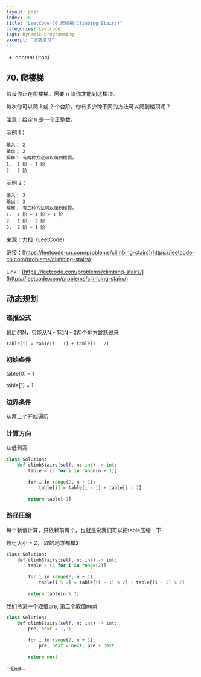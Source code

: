 ```yaml
---
layout: post
index: 70
title: "LeetCode-70.爬楼梯(Climbing Stairs)"
categories: Leetcode
tags: Dynamic-programming
excerpt: "消防演习"
---
```


* content
{:toc}

## 70. 爬楼梯

假设你正在爬楼梯。需要 n 阶你才能到达楼顶。

每次你可以爬 1 或 2 个台阶。你有多少种不同的方法可以爬到楼顶呢？

注意：给定 n 是一个正整数。

示例 1：

```
输入： 2
输出： 2
解释： 有两种方法可以爬到楼顶。
1.  1 阶 + 1 阶
2.  2 阶
```

示例 2：

```
输入： 3
输出： 3
解释： 有三种方法可以爬到楼顶。
1.  1 阶 + 1 阶 + 1 阶
2.  1 阶 + 2 阶
3.  2 阶 + 1 阶
```

来源：力扣（LeetCode）

链接：[https://leetcode-cn.com/problems/climbing-stairs](https://leetcode-cn.com/problems/climbing-stairs)

Link：[https://leetcode.com/problems/climbing-stairs/](https://leetcode.com/problems/climbing-stairs/)

## 动态规划

### 递推公式

最后的N，只能从N - 1和N - 2两个地方跳跃过来

```
table[i] = table[i - 1] + table[i - 2]
```

### 初始条件

table[0] = 1

table[1] = 1

### 边界条件

从第二个开始遍历

### 计算方向

从低到高

```python
class Solution:
    def climbStairs(self, n: int) -> int:
        table = [1 for i in range(n + 1)]
        
        for i in range(2, n + 1):
            table[i] = table[i - 1] + table[i - 2]
            
        return table[-1]
```

### 路径压缩

每个新值计算，只依赖前两个，也就是说我们可以把table压缩一下

数组大小 = 2， 取的地方都模2

```python
class Solution:
    def climbStairs(self, n: int) -> int:
        table = [1 for i in range(2)]
        
        for i in range(2, n + 1):
            table[i % 2] = table[(i - 1) % 2] + table[(i - 2) % 2]
            
        return table[n % 2]
```

我们令第一个取值pre, 第二个取值next

```python
class Solution:
    def climbStairs(self, n: int) -> int:
        pre, next = 1, 1
        
        for i in range(2, n + 1):
            pre, next = next, pre + next
            
        return next
```

--End--